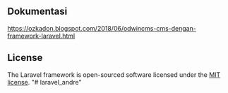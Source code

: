 ## Dokumentasi
<a href="https://ozkadon.blogspot.com/2018/06/odwincms-cms-dengan-framework-laravel.html">https://ozkadon.blogspot.com/2018/06/odwincms-cms-dengan-framework-laravel.html</a>

## License

The Laravel framework is open-sourced software licensed under the [MIT license](https://opensource.org/licenses/MIT).
"# laravel_andre" 
